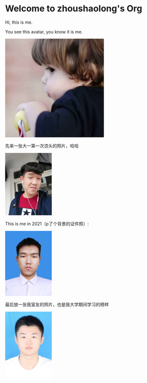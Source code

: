 # Welcome to zhoushaolong's Org

Hi, this is me.

You see this avatar, you know it is me.

<img src="assets/hdImg_cc7fe9e1350d06f25f1b0519b0003ac416324700669.jpg" alt="hdImg_cc7fe9e1350d06f25f1b0519b0003ac416324700669.jpg"/>

先来一张大一第一次烫头的照片，哈哈

<img src="assets/-60462941b081be9.jpg" alt="-60462941b081be9.jpg" width="30%" />

This is me in 2021（p了个背景的证件照）:

<img src="assets/QQ图片20210913143418.jpg" alt="QQ图片20210913143418.jpg" width="30%" />

最后放一张我室友的照片，也是我大学期间学习的榜样

<img src="assets/gaitubao_王子龙j_jpg.jpg" alt="gaitubao_王子龙j_jpg.jpg" width="30%" />
